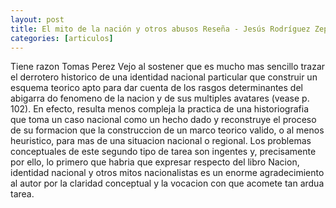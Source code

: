 ```yaml
---
layout: post
title: El mito de la nación y otros abusos Reseña - Jesús Rodríguez Zepeda
categories: [articulos]
---
```


Tiene razon Tomas Perez Vejo al sostener que es mucho mas sencillo trazar el derrotero historico de una identidad nacional particular que construir un esquema teorico apto para dar cuenta de los rasgos determinantes del abigarra do fenomeno de la nacion y de sus multiples avatares (vease p. 102). En efecto, resulta menos compleja la practica de una historiografia que toma un caso nacional como un hecho dado y reconstruye el proceso de su formacion que la construccion de un marco teorico valido, o al menos heuristico, para mas de una situacion nacional o regional. Los problemas conceptuales de este segundo tipo de tarea son ingentes y, precisamente por ello, lo primero que habria que expresar respecto del libro Nacion, identidad nacional y otros mitos nacionalistas es un enorme agradecimiento al autor por la claridad conceptual y la vocacion con que acomete tan ardua tarea.

<!--more-->